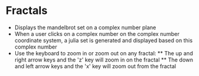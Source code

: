 Fractals
========

* Displays the mandelbrot set on a complex number plane 
* When a user clicks on a complex number on the complex number coordinate system, a julia set is generated and displayed based on this complex number
* Use the keyboard to zoom in or zoom out on any fractal:
** The up and right arrow keys and the 'z' key will zoom in on the fractal
** The down and left arrow keys and the 'x' key will zoom out from the fractal
